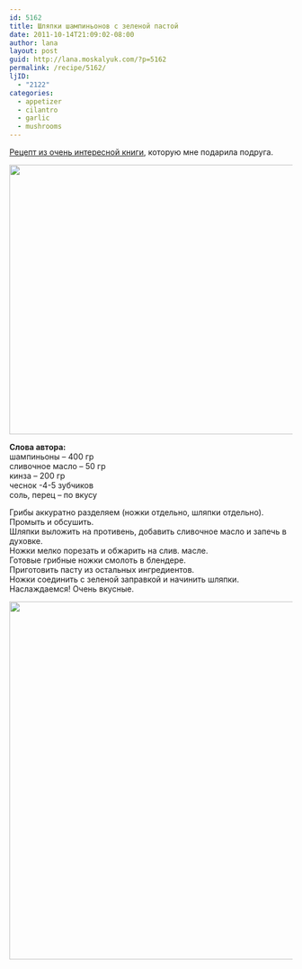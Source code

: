 ```yaml
---
id: 5162
title: Шляпки шампиньонов с зеленой пастой
date: 2011-10-14T21:09:02-08:00
author: lana
layout: post
guid: http://lana.moskalyuk.com/?p=5162
permalink: /recipe/5162/
ljID:
  - "2122"
categories:
  - appetizer
  - cilantro
  - garlic
  - mushrooms
---
```

[Рецепт из очень интересной книги](http://www.ozon.ru/context/detail/id/5633606/), которую мне подарила подруга.

<img loading="lazy" class="alignnone" title="stuffed mushrooms" src="http://farm7.static.flickr.com/6114/6245552338_58c6e2ed1a_z.jpg" alt="" width="640" height="479" /> 

**Слова автора:**  
шампиньоны &#8211; 400 гр  
сливочное масло &#8211; 50 гр  
кинза &#8211; 200 гр  
чеснок -4-5 зубчиков  
соль, перец &#8211; по вкусу

Грибы аккуратно разделяем (ножки отдельно, шляпки отдельно). Промыть и обсушить.  
Шляпки выложить на противень, добавить сливочное масло и запечь в духовке.  
Ножки мелко порезать и обжарить на слив. масле.  
Готовые грибные ножки смолоть в блендере.  
Приготовить пасту из остальных ингредиентов.  
Ножки соединить с зеленой заправкой и начинить шляпки.  
Наслаждаемся! Очень вкусные.

<img loading="lazy" class="alignnone" title="stuffed mushroom caps" src="http://farm7.static.flickr.com/6043/6245552444_390931e60e_z.jpg" alt="" width="640" height="636" />